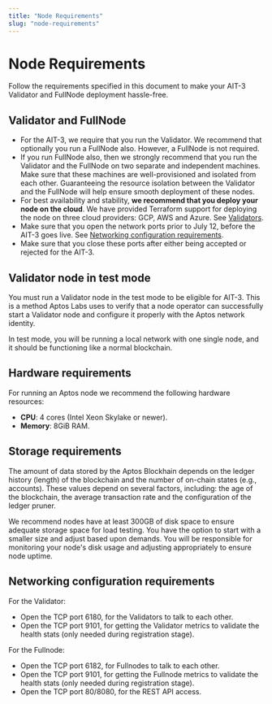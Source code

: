 ```yaml
---
title: "Node Requirements"
slug: "node-requirements"
---
```


# Node Requirements

Follow the requirements specified in this document to make your AIT-3 Validator and FullNode deployment hassle-free. 

## Validator and FullNode

- For the AIT-3, we require that you run the Validator. We recommend that optionally you run a FullNode also. However, a FullNode is not required. 
- If you run FullNode also, then we strongly recommend that you run the Validator and the FullNode on two separate and independent machines. Make sure that these machines are well-provisioned and isolated from each other. Guaranteeing the resource isolation between the Validator and the FullNode will help ensure smooth deployment of these nodes.
- For best availability and stability, **we recommend that you deploy your node on the cloud**. We have provided Terraform support for deploying the node on three cloud providers: GCP, AWS and Azure. See [Validators](/nodes/validator-node/validators).
- Make sure that you open the network ports prior to July 12, before the AIT-3 goes live. See [Networking configuration requirements](#networking-configuration-requirements).
- Make sure that you close these ports after either being accepted or rejected for the AIT-3.

## Validator node in test mode 

You must run a Validator node in the test mode to be eligible for AIT-3. This is a method Aptos Labs uses to verify that a node operator can successfully start a Validator node and configure it properly with the Aptos network identity. 

In test mode, you will be running a local network with one single node, and it should be functioning like a normal blockchain.

## Hardware requirements

For running an Aptos node we recommend the following hardware resources:

  - **CPU**: 4 cores (Intel Xeon Skylake or newer).
  - **Memory**: 8GiB RAM.

## Storage requirements

The amount of data stored by the Aptos Blockhain depends on the ledger history (length) of the blockchain and the number of on-chain states (e.g., accounts). These values depend on several factors, including: the age of the blockchain, the average transaction rate and the configuration of the ledger pruner.

We recommend nodes have at least 300GB of disk space to ensure adequate storage space for load testing. You have the option to start with a smaller size and adjust based upon demands. You will be responsible for monitoring your node's disk usage and adjusting appropriately to ensure node uptime.

## Networking configuration requirements

For the Validator:

- Open the TCP port 6180, for the Validators to talk to each other.
- Open the TCP port 9101, for getting the Validator metrics to validate the health stats (only needed during registration stage).

For the Fullnode:

- Open the TCP port 6182, for Fullnodes to talk to each other.
- Open the TCP port 9101, for getting the Fullnode metrics to validate the health stats (only needed during registration stage).
- Open the TCP port 80/8080, for the REST API access.

